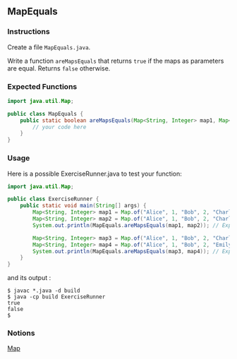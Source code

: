 ## MapEquals

### Instructions

Create a file `MapEquals.java`.

Write a function `areMapsEquals` that returns `true` if the maps as parameters are equal. Returns `false` otherwise.

### Expected Functions

```java
import java.util.Map;

public class MapEquals {
    public static boolean areMapsEquals(Map<String, Integer> map1, Map<String, Integer> map2) {
        // your code here
    }
}
```

### Usage

Here is a possible ExerciseRunner.java to test your function:

```java
import java.util.Map;

public class ExerciseRunner {
    public static void main(String[] args) {
        Map<String, Integer> map1 = Map.of("Alice", 1, "Bob", 2, "Charly", 3);
        Map<String, Integer> map2 = Map.of("Alice", 1, "Bob", 2, "Charly", 3);
        System.out.println(MapEquals.areMapsEquals(map1, map2)); // Expected Output: true

        Map<String, Integer> map3 = Map.of("Alice", 1, "Bob", 2, "Charly", 3);
        Map<String, Integer> map4 = Map.of("Alice", 1, "Bob", 2, "Emily", 3);
        System.out.println(MapEquals.areMapsEquals(map3, map4)); // Expected Output: false
    }
}
```

and its output :

```shell
$ javac *.java -d build
$ java -cp build ExerciseRunner
true
false
$
```

### Notions

[Map](https://docs.oracle.com/en/java/javase/17/docs/api/java.base/java/util/Map.html)
